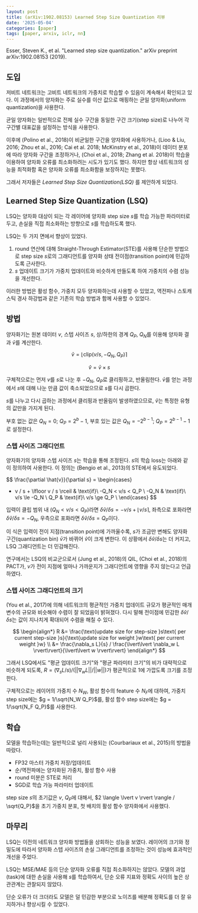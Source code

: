 ```yaml
---
layout: post
title: (arXiv:1902.08153) Learned Step Size Quantization 리뷰
date: '2025-05-04'
categories: [paper]
tags: [paper, arxiv, iclr, nn]
---
```


Esser, Steven K., et al. "Learned step size quantization." arXiv preprint arXiv:1902.08153 (2019).

## 도입

저비트 네트워크는 고비트 네트워크의 가중치로 학습할 수 있음이 계속해서 확인되고 있다. 이 과정에서의 양자화는 주로 실수를 이산 값으로 매핑하는 균일 양자화(uniform quantization)을 사용한다.

균일 양자화는 일반적으로 전체 실수 구간을 동일한 구간 크기(step size)로 나누어 각 구간별 대표값을 설정하는 방식을 사용한다.  

이후에 (Polino et al., 2018)이 비균일한 구간을 양자화에 사용하거나, (Lioo & Liu, 2016; Zhou et al., 2016; Cai et al. 2018; McKinstry et al., 2018)이 데이터 분포에 따라 양자화 구간을 조정하거나, (Choi et al., 2018; Zhang et al. 2018)이 학습을 이용하여 양자화 오류를 최소화하려는 시도가 있기도 했다. 하지만 항상 네트워크의 성능을 최적화함 혹은 양자화 오류를 최소화함을 보장하지는 못했다.

그래서 저자들은 *Learned Step Size Quantization(LSQ)* 를 제안하게 되었다.  

## Learned Step Size Quantization (LSQ)

LSQ는 양자화 대상이 되는 각 레이어에 양자화 step size $s$를 학습 가능한 파라미터로 두고, 손실을 직접 최소화하는 방향으로 $s$를 학습하도록 했다.  

LSQ는 두 가지 면에서 향상이 있었다.
1. round 연산에 대해 Straight-Through Estimator(STE)를 사용해 단순한 방법으로 step size $s$로의 그래디언트를 양자화 상태 전이점(transition point)에 민감하도록 근사한다.
2. $s$ 업데이트 크기가 가중치 업데이트와 비슷하게 만들도록 하여 가중치의 수렴 성능을 개선한다.

이러한 방법은 활성 함수, 가중치 모두 양자화하는데 사용할 수 있었고, 역전파나 스토캐스틱 경사 하강법과 같은 기존의 학습 방법과 함께 사용할 수 있었다.

## 방법

양자화기는 원본 데이터 $v$, 스텝 사이즈 $s$, 상/하한의 경계 $Q_P$, $Q_N$를 이용해 양자화 결과 $\bar{v}$를 계산한다.  

$$
\bar{v}=\lfloor \text{clip}(v/s, -Q_N, Q_P)\rceil
$$

$$\hat{v} = \bar{v} \times s $$

구체적으로는 먼저 $v$를 $s$로 나눈 후 $-Q_N$, $Q_P$로 클리핑하고, 반올림한다. $\bar{v}$를 얻는 과정에서 $s$에 대해 나눈 만큼 값이 축소되었으므로 $s$를 다시 곱한다.  

$s$를 나누고 다시 곱하는 과정에서 클리핑과 반올림이 발생하였으므로, $\hat{v}$는 특정한 유형의 값만을 가지게 된다.  

부호 없는 값은 $Q_N = 0$; $Q_P=2^b-1$, 부호 있는 값은 $Q_N = -2^{b-1}$; $Q_P=2^{b-1}-1$로 설정한다.  

### 스텝 사이즈 그래디언트

양자화기의 양자화 스텝 사이즈 $s$는 학습을 통해 조정된다. $s$의 학습 loss는 아래와 같이 정의하여 사용한다. 이 정의는 (Bengio et al., 2013)의 STE에서 유도되었다.

$$
\frac{\partial \hat{v}}{\partial s} = \begin{cases}
  - v / s + \lfloor v / s \rceil & \text{if}\ -Q_N < v/s < Q_P \\
  -Q_N & \text{if}\ v/s \le -Q_N \\
  Q_P & \text{if}\ v/s \ge Q_P \\
\end{cases}
$$

입력이 클립 범위 내 $(Q_N < v / s < Q_P)$라면 $\delta \hat{v} / \delta {s} = -v / s + \lfloor v / s \rceil$, 좌측으로 포화라면 $\delta \hat{v} / \delta {s} = -Q_N$, 우측으로 포화라면 $\delta \hat{v} / \delta {s} = Q_P$이다.  

이 식은 입력이 전이 지점(transition point)에 가까울수록, $s$가 조금만 변해도 양자화 구간(quantization bin) $\bar{v}$가 바뀌어 $\hat{v}$이 크게 변한다. 이 상황에서 $\delta \hat{v} / \delta {s}$는 더 커지고, LSQ 그래디언트는 더 민감해진다.  

연구에서는 LSQ의 비교군으로서 (Jung et al., 2018)의 QIL, (Choi et al., 2018)의 PACT가, $v$가 전이 지점에 얼마나 가까운지가 그래디언트에 영향을 주지 않는다고 언급하였다.  

### 스텝 사이즈 그래디언트의 크기

(You et al., 2017)에 의해 네트워크의 평균적인 가중치 업데이트 규모가 평균적인 매개변수의 규모와 비슷해야 수렴이 잘 되었음이 밝혀졌다. 다시 말해 전이점에 민감한 $\delta \hat{v} / \delta {s}$는 값이 지나치게 확대되어 수렴을 해칠 수 있다.  

$$
\begin{align*}
  R &= \frac{\text{update size for step-size }s\text{ per current step-size }s}{\text{update size for weight }w\text{ per current weight }w} \\ 
  &= \frac{\nabla_s L}{s} / \frac{\lvert\lvert \nabla_w L \rvert\rvert}{\lvert\lvert w \rvert\rvert}
\end{align*}
$$

그래서 LSQ에서도 "평균 업데이트 크기"와 "평균 파라미터 크기"의 비가 대략적으로 비슷하게 되도록, $R = (\nabla_s L / s) / (\lvert\lvert \nabla_w L \rvert\rvert / \lvert\lvert w \rvert\rvert)$가 평균적으로 1에 가깝도록 크기를 조정한다.

구체적으로는 레이어의 가중치 수 $N_W$, 활성 함수의 feature 수 $N_F$에 대하여, 가중치 step size에는 $g = 1/\sqrt{N_W Q_P}$를, 활성 함수 step size에는 $g = 1/\sqrt{N_F Q_P}$를 사용한다.  

## 학습

모델을 학습하는데는 일반적으로 널리 사용되는 (Courbariaux et al., 2015)의 방법을 따랐다.  

- FP32 마스터 가중치 저장/업데이트
- 순/역전파에는 양자화된 가중치, 활성 함수 사용
- round 미분은 STE로 처리
- SGD로 학습 가능 파라미터 업데이트

step size $s$의 초기값은 $v$, $Q_P$에 대해서, $2 \langle \lvert v \rvert \rangle / \sqrt{Q_P}$을 초기 가중치 분포, 첫 배치의 활성 함수 양자화에서 사용했다.  

## 마무리

LSQ는 이전의 네트워크 양자화 방법들을 상회하는 성능을 보였다. 레이어의 크기와 정밀도에 따라서 양자화 스텝 사이즈의 손실 그래디언트를 조정하는 것이 성능에 효과적인 개선을 주었다.  

LSQ는 MSE/MAE 등의 단순 양자화 오류를 직접 최소화하지는 않았다. 모델의 과업(task)에 대한 손실을 사용해 $s$를 학습하여서, 단순 오류 지표와 정확도 사이의 높은 상관관계는 관찰되지 않았다.  

단순 오류가 더 크더라도 모델은 덜 민감한 부분으로 노이즈를 배분해 정확도를 더 잘 유지하거나 향상시킬 수 있었다.
